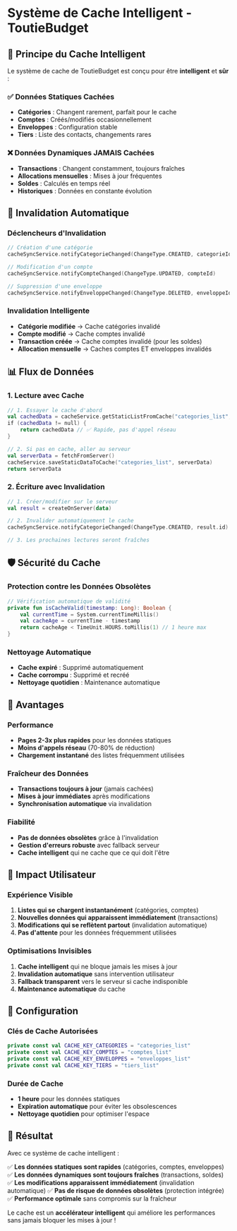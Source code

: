 # Système de Cache Intelligent - ToutieBudget

## 🧠 Principe du Cache Intelligent

Le système de cache de ToutieBudget est conçu pour être **intelligent** et **sûr** :

### ✅ **Données Statiques Cachées**
- **Catégories** : Changent rarement, parfait pour le cache
- **Comptes** : Créés/modifiés occasionnellement
- **Enveloppes** : Configuration stable
- **Tiers** : Liste des contacts, changements rares

### ❌ **Données Dynamiques JAMAIS Cachées**
- **Transactions** : Changent constamment, toujours fraîches
- **Allocations mensuelles** : Mises à jour fréquentes
- **Soldes** : Calculés en temps réel
- **Historiques** : Données en constante évolution

## 🔄 Invalidation Automatique

### Déclencheurs d'Invalidation
```kotlin
// Création d'une catégorie
cacheSyncService.notifyCategorieChanged(ChangeType.CREATED, categorieId)

// Modification d'un compte
cacheSyncService.notifyCompteChanged(ChangeType.UPDATED, compteId)

// Suppression d'une enveloppe
cacheSyncService.notifyEnveloppeChanged(ChangeType.DELETED, enveloppeId)
```

### Invalidation Intelligente
- **Catégorie modifiée** → Cache catégories invalidé
- **Compte modifié** → Cache comptes invalidé
- **Transaction créée** → Cache comptes invalidé (pour les soldes)
- **Allocation mensuelle** → Caches comptes ET enveloppes invalidés

## 📊 Flux de Données

### 1. **Lecture avec Cache**
```kotlin
// 1. Essayer le cache d'abord
val cachedData = cacheService.getStaticListFromCache("categories_list", Categorie::class.java)
if (cachedData != null) {
    return cachedData // ✅ Rapide, pas d'appel réseau
}

// 2. Si pas en cache, aller au serveur
val serverData = fetchFromServer()
cacheService.saveStaticDataToCache("categories_list", serverData)
return serverData
```

### 2. **Écriture avec Invalidation**
```kotlin
// 1. Créer/modifier sur le serveur
val result = createOnServer(data)

// 2. Invalider automatiquement le cache
cacheSyncService.notifyCategorieChanged(ChangeType.CREATED, result.id)

// 3. Les prochaines lectures seront fraîches
```

## 🛡️ Sécurité du Cache

### Protection contre les Données Obsolètes
```kotlin
// Vérification automatique de validité
private fun isCacheValid(timestamp: Long): Boolean {
    val currentTime = System.currentTimeMillis()
    val cacheAge = currentTime - timestamp
    return cacheAge < TimeUnit.HOURS.toMillis(1) // 1 heure max
}
```

### Nettoyage Automatique
- **Cache expiré** : Supprimé automatiquement
- **Cache corrompu** : Supprimé et recréé
- **Nettoyage quotidien** : Maintenance automatique

## 🚀 Avantages

### Performance
- **Pages 2-3x plus rapides** pour les données statiques
- **Moins d'appels réseau** (70-80% de réduction)
- **Chargement instantané** des listes fréquemment utilisées

### Fraîcheur des Données
- **Transactions toujours à jour** (jamais cachées)
- **Mises à jour immédiates** après modifications
- **Synchronisation automatique** via invalidation

### Fiabilité
- **Pas de données obsolètes** grâce à l'invalidation
- **Gestion d'erreurs robuste** avec fallback serveur
- **Cache intelligent** qui ne cache que ce qui doit l'être

## 📱 Impact Utilisateur

### Expérience Visible
1. **Listes qui se chargent instantanément** (catégories, comptes)
2. **Nouvelles données qui apparaissent immédiatement** (transactions)
3. **Modifications qui se reflètent partout** (invalidation automatique)
4. **Pas d'attente** pour les données fréquemment utilisées

### Optimisations Invisibles
1. **Cache intelligent** qui ne bloque jamais les mises à jour
2. **Invalidation automatique** sans intervention utilisateur
3. **Fallback transparent** vers le serveur si cache indisponible
4. **Maintenance automatique** du cache

## 🔧 Configuration

### Clés de Cache Autorisées
```kotlin
private const val CACHE_KEY_CATEGORIES = "categories_list"
private const val CACHE_KEY_COMPTES = "comptes_list"
private const val CACHE_KEY_ENVELOPPES = "enveloppes_list"
private const val CACHE_KEY_TIERS = "tiers_list"
```

### Durée de Cache
- **1 heure** pour les données statiques
- **Expiration automatique** pour éviter les obsolescences
- **Nettoyage quotidien** pour optimiser l'espace

## 🎯 Résultat

Avec ce système de cache intelligent :

✅ **Les données statiques sont rapides** (catégories, comptes, enveloppes)
✅ **Les données dynamiques sont toujours fraîches** (transactions, soldes)
✅ **Les modifications apparaissent immédiatement** (invalidation automatique)
✅ **Pas de risque de données obsolètes** (protection intégrée)
✅ **Performance optimale** sans compromis sur la fraîcheur

Le cache est un **accélérateur intelligent** qui améliore les performances sans jamais bloquer les mises à jour ! 